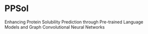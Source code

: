 # PPSol
Enhancing Protein Solubility Prediction through Pre-trained Language Models and Graph Convolutional Neural Networks
